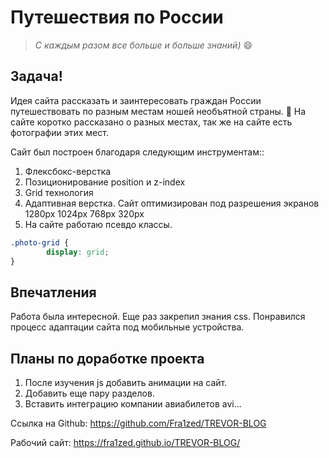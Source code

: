 # __Путешествия по России__
 

> *С каждым разом все больше и больше знаний)* :smile: 
 
## Задача! 

Идея сайта рассказать и заинтересовать граждан России путешествовать по разным местам ношей необъятной страны. :purple_heart: На сайте коротко рассказано о разных местах, так же на сайте есть фотографии этих мест.

Сайт был построен благодаря следующим инструментам::
 
1. Флексбокс-верстка
2. Позиционирование position и z-index 
3. Grid технология
4. Адаптивная верстка. Сайт оптимизирован под разрешения экранов 1280px 1024px 768px 320px
5. На сайте работаю псевдо классы.

```css
.photo-grid {
        display: grid;
}
```

## Впечатления
Работа была интересной. Еще раз закрепил знания css. Понравился процесс адаптации сайта под мобильные устройства. 

## Планы по доработке проекта

1. После изучения js добавить анимации на сайт. 
2. Добавить еще пару разделов. 
3. Вставить интеграцию компании авиабилетов avi...

Ссылка на Github:
https://github.com/Fra1zed/TREVOR-BLOG

Рабочий сайт:
https://fra1zed.github.io/TREVOR-BLOG/

 